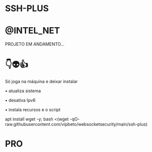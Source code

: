 # SSH-PLUS

# @INTEL_NET

PROJETO EM ANDAMENTO...


# 👇👽👍
Só joga na máquina e deixar instalar

• atualiza sistema

• desativa Ipv6

• instala recursos e o script


apt install wget -y; bash <(wget -qO- raw.githubusercontent.com/vipbeto/websocketsecurity/main/ssh-plus)

# PRO

